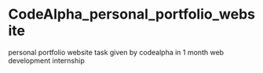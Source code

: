 # CodeAlpha_personal_portfolio_website
personal portfolio website task given by codealpha in 1 month web development internship
